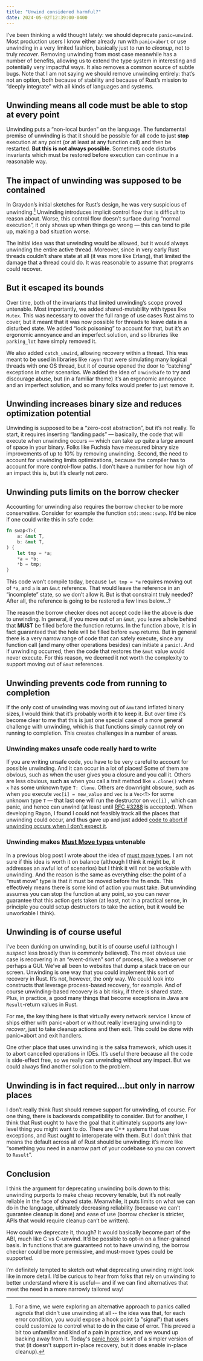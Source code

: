 ```yaml
---
title: "Unwind considered harmful?"
date: 2024-05-02T12:39:00-0400
---
```


I’ve been thinking a wild thought lately: we should deprecate `panic=unwind`. Most production users I know either already run with `panic=abort` or use unwinding in a very limited fashion, basically just to run to *cleanup*, not to truly *recover*. Removing unwinding from most case meanwhile has a number of benefits, allowing us to extend the type system in interesting and potentially very impactful ways. It also removes a common source of subtle bugs. Note that I am not saying we should remove unwinding entirely: that’s not an option, both because of stability and because of Rust’s mission to “deeply integrate” with all kinds of languages and systems.

## Unwinding means all code must be able to stop at every point

Unwinding puts a “non-local burden” on the language. The fundamental premise of unwinding is that it should be possible for all code to just **stop** execution at any point (or at least at any function call) and then be restarted. **But this is not always possible**. Sometimes code disturbs invariants which must be restored before execution can continue in a reasonable way.

## The impact of unwinding was supposed to be contained

In Graydon’s initial sketches for Rust’s design, he was very suspicious of unwinding.[^signal] Unwinding introduces implicit control flow that is difficult to reason about. Worse, this control flow doesn’t surface during “normal execution”, it only shows up when things go wrong — this can tend to pile up, making a bad situation worse.

[^signal]: For a time, we were exploring an alternative approach to panics called *signals* that didn't use unwinding at all -- the idea was that, for each error condition, you would expose a hook point (a "signal") that users could customize to control what to do in the case of error. This proved a bit too unfamiliar and kind of a pain in practice, and we wound up backing away from it. Today's [panic hook](https://doc.rust-lang.org/std/panic/fn.set_hook.html) is sort of a simpler version of that (it doesn't support in-place recovery, but it does enable in-place cleanup).

The initial idea was that unwinding would be allowed, but it would always unwinding the entire active thread. Moreover, since in very early Rust threads couldn’t share state at all (it was more like Erlang), that limited the damage that a thread could do. It was reasonable to assume that programs could recover.

## But it escaped its bounds

Over time, both of the invariants that limited unwinding’s scope proved untenable. Most importantly, we added shared-mutability with types like `Mutex`. This was necessary to cover the full range of use cases Rust aims to cover, but it meant that it was now possible for threads to leave data in a disturbed state. We added “lock poisoning” to account for that, but it’s an ergonomic annoyance and an imperfect solution, and so libraries like `parking_lot` have simply removed it. 

We also added `catch_unwind`, allowing recovery within a thread. This was meant to be used in libraries like `rayon` that were simulating many logical threads with one OS thread, but it of course opened the door to “catching” exceptions in other scenarios. We added the idea of `UnwindSafe` to try and discourage abuse, but (in a familiar theme) it’s an ergonomic annoyance and an imperfect solution, and so many folks would prefer to just remove it.

## Unwinding increases binary size and reduces optimization potential

Unwinding is supposed to be a “zero-cost abstraction”, but it’s not really. To start, it requires inserting “landing pads” — basically, the code that will execute when unwinding occurs — which can take up quite a large amount of space in your binary. Folks like Fuchsia have measured binary size improvements of up to 10% by removing unwinding. Second, the need to account for unwinding limits optimizations, because the compiler has to account for more control-flow paths. I don’t have a number for how high of an impact this is, but it’s clearly not zero.

## Unwinding puts limits on the borrow checker

Accounting for unwinding also requires the borrow checker to be more conservative. Consider for example the function `std::mem::swap`. It’d be nice if one could write this in safe code:

```rust
fn swap<T>(
    a: &mut T,
    b: &mut T,
) {
    let tmp = *a;
    *a = *b;
    *b = tmp;
}
```

This code won’t compile today, because `let tmp = *a` requires moving out of `*a`, and `a` is an `&mut` reference. That would leave the reference in an “incomplete” state, so we don’t allow it. But is that constraint truly needed? After all, the reference is going to be restored a few lines below…?

The reason the borrow checker does not accept code like the above is due to unwinding. In general, if you move out of an `&mut`, you leave a hole behind that **MUST** be filled before the function returns. In the function above, it is in fact guaranteed that the hole will be filled before `swap` returns. But in general there is a very narrow range of code that can safely execute, since any function call (and many other operations besides) can initiate a `panic!`. And if unwinding occurred, then the code that restores the `&mut` value would never execute. For this reason, we deemed it not worth the complexity to support moving out of `&mut` references.

## Unwinding prevents code from running to completion

If the only cost of unwinding was moving out of `&mut`and inflated binary sizes, I would think that it’s probably worth it to keep it. But over time it’s become clear to me that this is just one special case of a more general challenge with unwinding, which is that functions simply cannot rely on running to completion. This creates challenges in a number of areas.

### Unwinding makes unsafe code really hard to write

If you are writing unsafe code, you have to be very careful to account for possible unwinding. And it can occur in a lot of places! Some of them are obvious, such as when the user gives you a closure and you call it. Others are less obvious, such as when you call a trait method like `x.clone()` where `x` has some unknown type `T: Clone`. Others are downright obscure, such as when you execute `vec[i] = new_value` and `vec` is a `Vec<T>` for some unknown type `T` — that last one will run the destructor on `vec[i]` , which can panic, and hence can unwind (at least until [RFC #3288] is accepted). When developing Rayon, I found I could not feasibly track all the places that unwinding could occur, and thus gave up and just added [code to abort if unwinding occurs when I don’t expect it][abort].

[abort]: https://github.com/rayon-rs/rayon/blob/0e8d45dd3e5b62a9ef86fdc754a9b9e3b4f048a8/rayon-core/src/unwind.rs#L24

[RFC #3288]: https://github.com/rust-lang/rfcs/pull/3288

### Unwinding makes [Must Move types][] untenable

In a previous blog post I wrote about the idea of [must move types][]. I am not sure if this idea is worth it on balance (although I think it might be, it addresses an awful lot of scenarios) but I think it will not be workable with unwinding. And the reason is the same as everything else: the point of a “must move” type is that it must be moved before the fn ends. This effectively means there is some kind of action you must take. But unwinding assumes you can stop the function at any point, so you can never guarantee that this action gets taken (at least, not in a practical sense, in principle you could setup destructors to take the action, but it would be unworkable I think).

[Must Move types]:  https://smallcultfollowing.com/babysteps/blog/2023/03/16/must-move-types/

## Unwinding is of course useful

I’ve been dunking on unwinding, but it is of course useful (although I *suspect* less broadly than is commonly believed). The most obvious use case is recovering in an “event-driven” sort of process, like a webserver or perhaps a GUI. We’ve all been to websites that dump a stack trace on our screen. Unwinding is one way that you could implement this sort of recovery in Rust. It’s not, however, the *only* way. We could look into constructs that leverage process-based recovery, for example. And of course unwinding-based recovery is a bit risky, if there is shared state. Plus, in practice, a good many things that become exceptions in Java are `Result`-return values in Rust.

For me, the key thing here is that virtually every network service I know of ships either with panic=abort or without really leveraging unwinding to *recover*, just to take cleanup actions and then exit. This could be done with panic=abort and exit handlers.

One other place that uses unwinding is the salsa framework, which uses it to abort cancelled operations in IDEs. It’s useful there because all the code is side-effect free, so we really can unwinding without any impact. But we could always find another solution to the problem.

## Unwinding is in fact required…but only in narrow places

I don’t really think Rust should remove support for unwinding, of course. For one thing, there is backwards compatibility to consider. But for another, I think that Rust ought to have the goal that it ultimately supports any low-level thing you might want to do. There are C++ systems that use exceptions, and Rust ought to interoperate with them. But I don’t think that means the default across all of Rust should be unwinding: it’s more like “something you need in a narrow part of your codebase so you can convert to `Result`”.

## Conclusion

I think the argument for deprecating unwinding boils down to this: unwinding purports to make cheap recovery tenable, but it’s not really reliable in the face of shared state. Meanwhile, it puts limits on what we can do in the language, ultimately decreasing reliability (because we can’t guarantee cleanup is done) and ease of use (borrow checker is stricter, APIs that would require cleanup can’t be written). 

How could we deprecate it, though? It would basically become part of the ABI, much like C vs C-unwind. It’d be possible to opt-in on a finer-grained basis. In functions that are guaranteed not to have unwinding, the borrow checker could be more permissive, and must-move types could be supported. 

I’m definitely tempted to sketch out what deprecating unwinding might look like in more detail. I’d be curious to hear from folks that rely on unwinding to better understand where it is useful— and if we can find alternatives that meet the need in a more narrowly tailored way!
